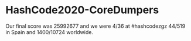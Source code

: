 # HashCode2020-CoreDumpers
Our final score was 25992677 and we were 4/36 at #hashcodezgz 44/519 in Spain and 1400/10724 worldwide.
